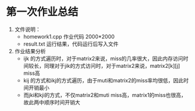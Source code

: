 # 第一次作业总结

1. 文件说明：
   - homework1.cpp  作业代码 2000*2000
   - result.txt 运行结果，代码运行后写入文件
2. 作业结果分析
   - ijk 的方式遍历时，对于matrix2来说，miss的几率很大，因此内存访问时间较长，同理对于jik的方式访问时，对于matrix2来说，matrix2[k][j] miss高
   - kij 的方式和ikj的方式遍历，由于muti和matrix2的miss率均很低，因此时间开销最小
   - 而jki和kji的方式，不仅matrix2和muti miss高，matrix1的miss也很高，故此两中顺序时间开销大
